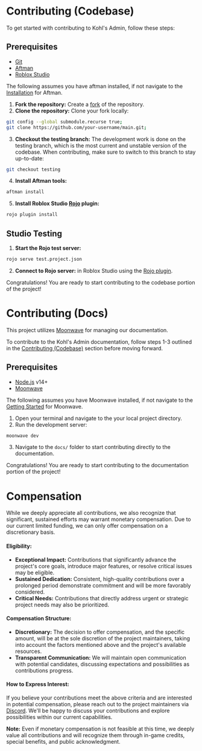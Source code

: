 # Contributing (Codebase)

To get started with contributing to Kohl's Admin, follow these steps:

## Prerequisites

- [Git](https://git-scm.com/)
- [Aftman](https://github.com/LPGhatguy/aftman)
- [Roblox Studio](https://create.roblox.com/docs/studio/setting-up-roblox-studio)

The following assumes you have aftman installed, if not navigate to the [Installation](https://github.com/LPGhatguy/aftman#installation) for Aftman.

1. **Fork the repository:** Create a [fork](https://github.com/kohls-admin/main/fork) of the repository.
2. **Clone the repository:** Clone your fork locally:

```bash
git config --global submodule.recurse true;
git clone https://github.com/your-username/main.git;
```

3. **Checkout the testing branch:** The development work is done on the testing branch, which is the most current and unstable version of the codebase. When contributing, make sure to switch to this branch to stay up-to-date:

```bash
git checkout testing
```

4. **Install Aftman tools:**

```bash
aftman install
```

5. **Install Roblox Studio [Rojo](https://rojo.space/) plugin:**

```bash
rojo plugin install
```

## Studio Testing

1. **Start the Rojo test server:**

```bash
rojo serve test.project.json
```

2. **Connect to Rojo server:** in Roblox Studio using the [Rojo plugin](https://rojo.space/docs/v7/getting-started/installation/#installing-the-plugin).

Congratulations! You are ready to start contributing to the codebase portion of the project!

# Contributing (Docs)

This project utilizes [Moonwave](https://eryn.io/moonwave/) for managing our documentation.

To contribute to the Kohl's Admin documentation, follow steps 1-3 outlined in the [Contributing (Codebase)](#contributing-codebase) section before moving forward.

## Prerequisites

- [Node.js](https://nodejs.org/en/) v14+
- [Moonwave](https://eryn.io/moonwave/)

The following assumes you have Moonwave installed, if not navigate to the [Getting Started](https://eryn.io/moonwave/docs/intro) for Moonwave.

1. Open your terminal and navigate to the your local project directory.
2. Run the development server:

```bash
moonwave dev
```

3. Navigate to the `docs/` folder to start contributing directly to the documentation.

Congratulations! You are ready to start contributing to the documentation portion of the project!

# Compensation

While we deeply appreciate all contributions, we also recognize that significant, sustained efforts may warrant monetary compensation. Due to our current limited funding, we can only offer compensation on a discretionary basis.

#### Eligibility:

- **Exceptional Impact:** Contributions that significantly advance the project's core goals, introduce major features, or resolve critical issues may be eligible.
- **Sustained Dedication:** Consistent, high-quality contributions over a prolonged period demonstrate commitment and will be more favorably considered.
- **Critical Needs:** Contributions that directly address urgent or strategic project needs may also be prioritized.

#### Compensation Structure:

- **Discretionary:** The decision to offer compensation, and the specific amount, will be at the sole discretion of the project maintainers, taking into account the factors mentioned above and the project's available resources.
- **Transparent Communication:** We will maintain open communication with potential candidates, discussing expectations and possibilities as contributions progress.

#### How to Express Interest:

If you believe your contributions meet the above criteria and are interested in potential compensation, please reach out to the project maintainers via [Discord](https://discord.gg/kohl). We'll be happy to discuss your contributions and explore possibilities within our current capabilities.

**Note:** Even if monetary compensation is not feasible at this time, we deeply value all contributions and will recognize them through in-game credits, special benefits, and public acknowledgment.

